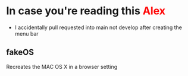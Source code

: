 # In case you're reading this <span style="color: red">Alex</span>

- I accidentally pull requested into main not develop after creating the menu bar

## fakeOS

Recreates the MAC OS X in a browser setting
